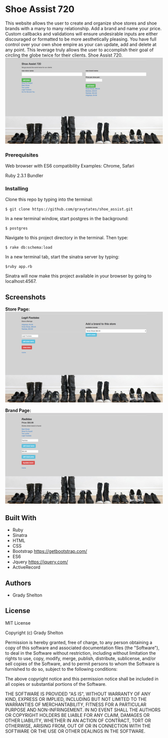 # Shoe Assist 720
This website allows the user to create and organize shoe stores and shoe brands with a many to many relationship. Add a brand and name your price. Custom callbacks and validations will ensure undesirable inputs are either discouraged or formatted to be more aesthetically pleasing. You have full control over your own shoe empire as your can update, add and delete at any point. This leverage truly allows the user to accomplish their goal of circling the globe twice for their clients. Shoe Assist 720.
![Image of Homepage Screenshot](public/img/homepage.png)


### Prerequisites

Web browser with ES6 compatibility
Examples: Chrome, Safari

Ruby 2.3.1
Bundler

### Installing

Clone this repo by typing into the terminal:
```
$ git clone https://github.com/gravytates/shoe_assist.git
```

In a new terminal window, start postgres in the background:
```
$ postgres
```

Navigate to this project directory in the terminal. Then type:
```
$ rake db:schema:load
```

In a new terminal tab, start the sinatra server by typing:
```
$ruby app.rb
```
Sinatra will now make this project available in your browser by going to localhost:4567.

## Screenshots

**Store Page:**
![Image of Store Page Screenshot](public/img/store.png)

**Brand Page:**
![Image of Brand Page Screenshot](public/img/brand.png)

## Built With

* Ruby
* Sinatra
* HTML
* CSS
* Bootstrap https://getbootstrap.com/
* ES6
* Jquery https://jquery.com/
* ActiveRecord

## Authors

* Grady Shelton

## License

MIT License

Copyright (c) Grady Shelton

Permission is hereby granted, free of charge, to any person obtaining a copy
of this software and associated documentation files (the "Software"), to deal
in the Software without restriction, including without limitation the rights
to use, copy, modify, merge, publish, distribute, sublicense, and/or sell
copies of the Software, and to permit persons to whom the Software is
furnished to do so, subject to the following conditions:

The above copyright notice and this permission notice shall be included in all
copies or substantial portions of the Software.

THE SOFTWARE IS PROVIDED "AS IS", WITHOUT WARRANTY OF ANY KIND, EXPRESS OR
IMPLIED, INCLUDING BUT NOT LIMITED TO THE WARRANTIES OF MERCHANTABILITY,
FITNESS FOR A PARTICULAR PURPOSE AND NON-INFRINGEMENT. IN NO EVENT SHALL THE
AUTHORS OR COPYRIGHT HOLDERS BE LIABLE FOR ANY CLAIM, DAMAGES OR OTHER
LIABILITY, WHETHER IN AN ACTION OF CONTRACT, TORT OR OTHERWISE, ARISING FROM,
OUT OF OR IN CONNECTION WITH THE SOFTWARE OR THE USE OR OTHER DEALINGS IN THE
SOFTWARE.

